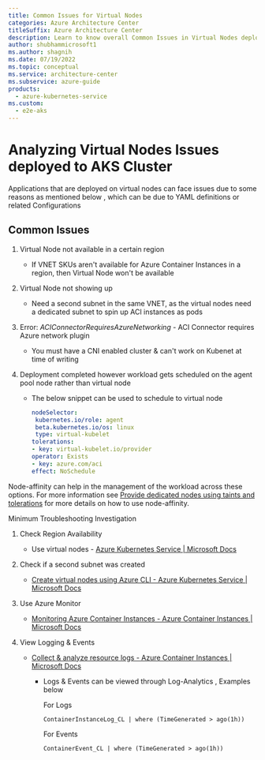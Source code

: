 ```yaml
---
title: Common Issues for Virtual Nodes
categories: Azure Architecture Center 
titleSuffix: Azure Architecture Center
description: Learn to know overall Common Issues in Virtual Nodes deployed for AKS, as part of a triage step for AKS clusters.
author: shubhammicrosoft1
ms.author: shagnih
ms.date: 07/19/2022
ms.topic: conceptual
ms.service: architecture-center
ms.subservice: azure-guide
products:
  - azure-kubernetes-service
ms.custom:
  - e2e-aks
---
```

# Analyzing Virtual Nodes Issues deployed to AKS Cluster

Applications that are deployed on virtual nodes can face issues due to some reasons as mentioned below , which can be due to YAML definitions or related Configurations

## Common Issues
1. Virtual Node not available in a certain region
   * If VNET SKUs aren't available for Azure Container Instances in a region, then Virtual Node won't be available
2. Virtual Node  not showing up
   * Need a second subnet in the same VNET, as the virtual nodes need a dedicated subnet to spin up ACI instances as pods

3. Error: _ACIConnectorRequiresAzureNetworking_ -  ACI Connector requires Azure network plugin

    * You must have a CNI enabled cluster & can't work on Kubenet at time of writing

4. Deployment completed however workload gets scheduled on the agent pool node rather than virtual node

    * The below snippet can be used to schedule to virtual node

        ```yaml
        nodeSelector:
         kubernetes.io/role: agent
         beta.kubernetes.io/os: linux
         type: virtual-kubelet
        tolerations:
        - key: virtual-kubelet.io/provider
        operator: Exists
        - key: azure.com/aci
        effect: NoSchedule
        ```

Node-affinity can help in the management of the workload across these options. For more information see [Provide dedicated nodes using taints and tolerations](/azure/aks/operator-best-practices-advanced-scheduler#provide-dedicated-nodes-using-taints-and-tolerations) for more details on how to use node-affinity.

Minimum Troubleshooting Investigation
1. 	Check Region Availability
    * Use virtual nodes - [Azure Kubernetes Service | Microsoft Docs](/azure/aks/virtual-nodes)
2. Check if a second subnet was created
    *	[Create virtual nodes using Azure CLI - Azure Kubernetes Service | Microsoft Docs](/azure/aks/virtual-nodes-cli)
3. Use Azure Monitor
    * [Monitoring Azure Container Instances - Azure Container Instances | Microsoft Docs](/azure/container-instances/monitor-azure-container-instances)
    
    
4. View Logging & Events
    * [Collect & analyze resource logs - Azure Container Instances | Microsoft Docs](/azure/container-instances/container-instances-log-analytics)
        * Logs & Events can be viewed through Log-Analytics , Examples below
    
          For Logs 

            ```kusto
            ContainerInstanceLog_CL | where (TimeGenerated > ago(1h))
            ```
          For Events 

            ```kusto
            ContainerEvent_CL | where (TimeGenerated > ago(1h))
            ```
